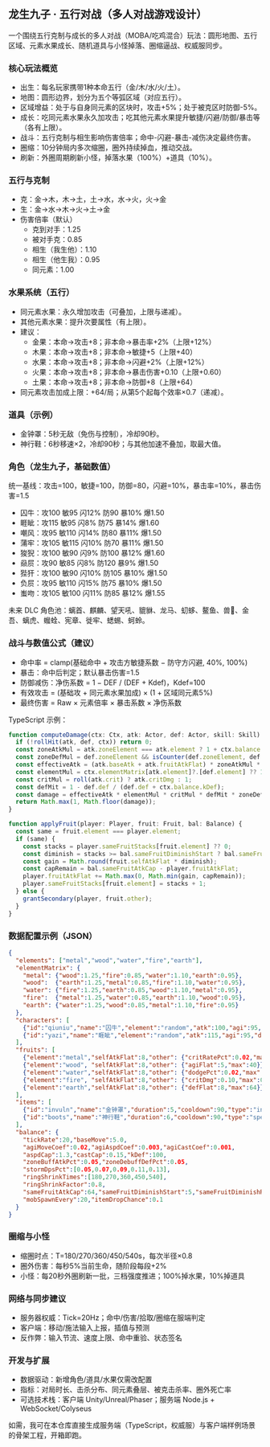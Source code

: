 ## 龙生九子 · 五行对战（多人对战游戏设计）

一个围绕五行克制与成长的多人对战（MOBA/吃鸡混合）玩法：圆形地图、五行区域、元素水果成长、随机道具与小怪掉落、圈缩逼战、权威服同步。

### 核心玩法概览
- 出生：每名玩家携带1种本命五行（金/木/水/火/土）。
- 地图：圆形边界，划分为五个等弧区域（对应五行）。
- 区域增益：处于与自身同元素的区块时，攻击+5%；处于被克区时防御-5%。
- 成长：吃同元素水果永久加攻击；吃其他元素水果提升敏捷/闪避/防御/暴击等（各有上限）。
- 战斗：五行克制与相生影响伤害倍率；命中-闪避-暴击-减伤决定最终伤害。
- 圈缩：10分钟局内多次缩圈，圈外持续掉血，推动交战。
- 刷新：外圈周期刷新小怪，掉落水果（100%）+道具（10%）。

### 五行与克制
- 克：金→木，木→土，土→水，水→火，火→金
- 生：金→水→木→火→土→金
- 伤害倍率（默认）
  - 克到对手：1.25
  - 被对手克：0.85
  - 相生（我生他）：1.10
  - 相生（他生我）：0.95
  - 同元素：1.00

### 水果系统（五行）
- 同元素水果：永久增加攻击（可叠加，上限与递减）。
- 其他元素水果：提升次要属性（有上限）。
- 建议：
  - 金果：本命→攻击+8；非本命→暴击率+2%（上限+12%）
  - 木果：本命→攻击+8；非本命→敏捷+5（上限+40）
  - 水果：本命→攻击+8；非本命→闪避+2%（上限+12%）
  - 火果：本命→攻击+8；非本命→暴击伤害+0.10（上限+0.60）
  - 土果：本命→攻击+8；非本命→防御+8（上限+64）
- 同元素攻击加成上限：+64/局；从第5个起每个效率×0.7（递减）。

### 道具（示例）
- 金钟罩：5秒无敌（免伤与控制），冷却90秒。
- 神行鞋：6秒移速×2，冷却90秒；与其他加速不叠加，取最大值。

### 角色（龙生九子，基础数值）
统一基线：攻击=100，敏捷=100，防御=80，闪避=10%，暴击率=10%，暴击伤害=1.5
- 囚牛：攻100 敏95 闪12% 防90 暴10% 爆1.50
- 睚眦：攻115 敏95 闪8% 防75 暴14% 爆1.60
- 嘲风：攻95 敏110 闪14% 防80 暴11% 爆1.50
- 蒲牢：攻105 敏115 闪10% 防70 暴11% 爆1.50
- 狻猊：攻100 敏90 闪9% 防100 暴12% 爆1.60
- 赑屃：攻90 敏85 闪8% 防120 暴9% 爆1.50
- 狴犴：攻100 敏90 闪10% 防105 暴10% 爆1.50
- 负屃：攻95 敏110 闪15% 防75 暴10% 爆1.50
- 蚩吻：攻105 敏100 闪11% 防85 暴12% 爆1.55

未来 DLC 角色池：螭首、麒麟、望天吼、貔貅、龙马、虭蛥、鳌鱼、兽𧉚、金吾、螭虎、𧖣𧊲、宪章、徙牢、蟋蜴、蚵蛉。

### 战斗与数值公式（建议）
- 命中率 = clamp(基础命中 + 攻击方敏捷系数 − 防守方闪避, 40%, 100%)
- 暴击：命中后判定；默认暴击伤害=1.5
- 防御减伤：净伤系数 = 1 − DEF / (DEF + Kdef)，Kdef=100
- 有效攻击 = (基础攻 + 同元素水果加成) × (1 + 区域同元素5%)
- 最终伤害 = Raw × 元素倍率 × 暴击系数 × 净伤系数

TypeScript 示例：
```ts
function computeDamage(ctx: Ctx, atk: Actor, def: Actor, skill: Skill): number {
  if (!rollHit(atk, def, ctx)) return 0;
  const zoneAtkMul = atk.zoneElement === atk.element ? 1 + ctx.balance.zoneBuffAtkPct : 1;
  const zoneDefMul = def.zoneElement && isCounter(def.zoneElement, def.element) ? 1 - ctx.balance.zoneDebuffDefPct : 1;
  const effectiveAtk = (atk.baseAtk + atk.fruitAtkFlat) * zoneAtkMul * skill.power;
  const elementMul = ctx.elementMatrix[atk.element]?.[def.element] ?? 1;
  const critMul = roll(atk.crit) ? atk.critDmg : 1;
  const defMit = 1 - def.def / (def.def + ctx.balance.kDef);
  const damage = effectiveAtk * elementMul * critMul * defMit * zoneDefMul;
  return Math.max(1, Math.floor(damage));
}

function applyFruit(player: Player, fruit: Fruit, bal: Balance) {
  const same = fruit.element === player.element;
  if (same) {
    const stacks = player.sameFruitStacks[fruit.element] ?? 0;
    const diminish = stacks >= bal.sameFruitDiminishStart ? bal.sameFruitDiminishRate : 1;
    const gain = Math.round(fruit.selfAtkFlat * diminish);
    const capRemain = bal.sameFruitAtkCap - player.fruitAtkFlat;
    player.fruitAtkFlat += Math.max(0, Math.min(gain, capRemain));
    player.sameFruitStacks[fruit.element] = stacks + 1;
  } else {
    grantSecondary(player, fruit.other);
  }
}
```

### 数据配置示例（JSON）
```json
{
  "elements": ["metal","wood","water","fire","earth"],
  "elementMatrix": {
    "metal": {"wood":1.25,"fire":0.85,"water":1.10,"earth":0.95},
    "wood":  {"earth":1.25,"metal":0.85,"fire":1.10,"water":0.95},
    "water": {"fire":1.25,"earth":0.85,"wood":1.10,"metal":0.95},
    "fire":  {"metal":1.25,"water":0.85,"earth":1.10,"wood":0.95},
    "earth": {"water":1.25,"wood":0.85,"metal":1.10,"fire":0.95}
  },
  "characters": [
    {"id":"qiuniu","name":"囚牛","element":"random","atk":100,"agi":95,"dodge":0.12,"def":90,"crit":0.10,"critDmg":1.5},
    {"id":"yazi","name":"睚眦","element":"random","atk":115,"agi":95,"dodge":0.08,"def":75,"crit":0.14,"critDmg":1.6}
  ],
  "fruits": [
    {"element":"metal","selfAtkFlat":8,"other": {"critRatePct":0.02,"max":0.12}},
    {"element":"wood", "selfAtkFlat":8,"other": {"agiFlat":5,"max":40}},
    {"element":"water","selfAtkFlat":8,"other": {"dodgePct":0.02,"max":0.12}},
    {"element":"fire", "selfAtkFlat":8,"other": {"critDmg":0.10,"max":0.60}},
    {"element":"earth","selfAtkFlat":8,"other": {"defFlat":8,"max":64}}
  ],
  "items": [
    {"id":"invuln","name":"金钟罩","duration":5,"cooldown":90,"type":"invulnerable"},
    {"id":"boots","name":"神行鞋","duration":6,"cooldown":90,"type":"speed","multiplier":2.0}
  ],
  "balance": {
    "tickRate":20,"baseMove":5.0,
    "agiMoveCoef":0.02,"agiAspdCoef":0.003,"agiCastCoef":0.001,
    "aspdCap":1.3,"castCap":0.15,"kDef":100,
    "zoneBuffAtkPct":0.05,"zoneDebuffDefPct":0.05,
    "stormDpsPct":[0.05,0.07,0.09,0.11,0.13],
    "ringShrinkTimes":[180,270,360,450,540],
    "ringShrinkFactor":0.8,
    "sameFruitAtkCap":64,"sameFruitDiminishStart":5,"sameFruitDiminishRate":0.7,
    "mobSpawnEvery":20,"itemDropChance":0.1
  }
}
```

### 圈缩与小怪
- 缩圈时点：T=180/270/360/450/540s，每次半径×0.8
- 圈外伤害：每秒5%当前生命，随阶段每段+2%
- 小怪：每20秒外圈刷新一批，三档强度推进；100%掉水果，10%掉道具

### 网络与同步建议
- 服务器权威：Tick=20Hz；命中/伤害/拾取/圈缩在服端判定
- 客户端：移动/施法输入上报，插值与预测
- 反作弊：输入节流、速度上限、命中重验、状态签名

### 开发与扩展
- 数据驱动：新增角色/道具/水果仅需改配置
- 指标：对局时长、击杀分布、同元素叠层、被克击杀率、圈外死亡率
- 可选技术栈：客户端 Unity/Unreal/Phaser；服务端 Node.js + WebSocket/Colyseus

如需，我可在本仓库直接生成服务端（TypeScript，权威服）与客户端样例场景的骨架工程，开箱即跑。
